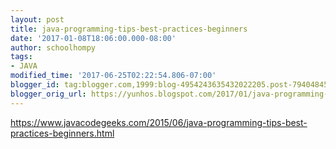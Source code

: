 ```yaml
---
layout: post
title: java-programming-tips-best-practices-beginners
date: '2017-01-08T18:06:00.000-08:00'
author: schoolhompy
tags:
- JAVA
modified_time: '2017-06-25T02:22:54.806-07:00'
blogger_id: tag:blogger.com,1999:blog-4954243635432022205.post-7940484573870701670
blogger_orig_url: https://yunhos.blogspot.com/2017/01/java-programming-tips-best-practices.html
---
```


https://www.javacodegeeks.com/2015/06/java-programming-tips-best-practices-beginners.html